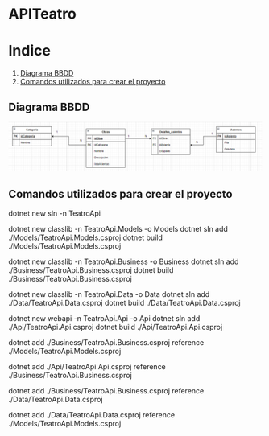 # APITeatro

# Indice
1. [Diagrama BBDD](#diagramabbdd)
2. [Comandos utilizados para crear el proyecto](#comandosutilizadosparacrearelproyecto)


## Diagrama BBDD
![Diagrama ER](./complementos/Diagrama-ER.png)

## Comandos utilizados para crear el proyecto

dotnet new sln -n TeatroApi


dotnet new classlib -n TeatroApi.Models -o Models 
dotnet sln add ./Models/TeatroApi.Models.csproj 
dotnet build ./Models/TeatroApi.Models.csproj

dotnet new classlib -n TeatroApi.Business -o Business 
dotnet sln add ./Business/TeatroApi.Business.csproj 
dotnet build ./Business/TeatroApi.Business.csproj

dotnet new classlib -n TeatroApi.Data -o Data 
dotnet sln add ./Data/TeatroApi.Data.csproj 
dotnet build ./Data/TeatroApi.Data.csproj

dotnet new webapi -n TeatroApi.Api -o Api 
dotnet sln add ./Api/TeatroApi.Api.csproj 
dotnet build ./Api/TeatroApi.Api.csproj

dotnet add ./Business/TeatroApi.Business.csproj reference ./Models/TeatroApi.Models.csproj

dotnet add ./Api/TeatroApi.Api.csproj reference ./Business/TeatroApi.Business.csproj

dotnet add ./Business/TeatroApi.Business.csproj reference ./Data/TeatroApi.Data.csproj

dotnet add ./Data/TeatroApi.Data.csproj reference ./Models/TeatroApi.Models.csproj


